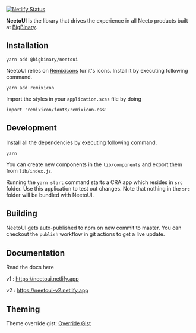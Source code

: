 [![Netlify Status](https://api.netlify.com/api/v1/badges/1026fc08-b879-4046-a480-cb6a29055fe0/deploy-status)](https://app.netlify.com/sites/adoring-mayer-6eabd9/deploys)

**NeetoUI** is the library that drives the experience in all Neeto products built at [BigBinary](https://www.bigbinary.com).

## Installation

```
yarn add @bigbinary/neetoui
```

NeetoUI relies on [Remixicons](https://remixicon.com/) for it's icons.
Install it by executing following command.

```
yarn add remixicon
```

Import the styles in your `application.scss` file by doing

```
import 'remixicon/fonts/remixicon.css'
```

## Development

Install all the dependencies by executing following command.

```
yarn
```

You can create new components in the `lib/components` and export them from `lib/index.js`.

Running the `yarn start` command starts a CRA app which resides in `src` folder. Use this application to test out changes. Note that nothing in the `src` folder will be bundled with NeetoUI.

## Building

NeetoUI gets auto-published to npm on new commit to master. You can checkout the `publish` workflow in git actions to get a live update.

## Documentation

Read the docs here

v1 : https://neetoui.netlify.app

v2 : https://neetoui-v2.netlify.app

## Theming

Theme override gist: [Override Gist](https://gist.github.com/goutham-subramanyam/d0619f8d089b10e7474a32478110ea0f)
